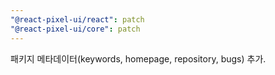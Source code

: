 ```yaml
---
"@react-pixel-ui/react": patch
"@react-pixel-ui/core": patch
---
```


패키지 메타데이터(keywords, homepage, repository, bugs) 추가.


